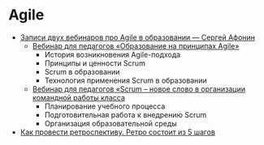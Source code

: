 # Agile

* [Записи двух вебинаров про Agile в образовании — Сергей Афонин](https://sergeyafonin.ru/zapisi-dvux-vebinarov-pro-agile-v-obrazovanii/)
  * [Вебинар для педагогов «Образование на принципах Agile»](https://youtu.be/t2bmm5LuMYU)
    * История возникновения Agile-подхода
    * Принципы и ценности Scrum
    * Scrum в образовании
    * Технология применения Scrum в образовании
  * [Вебинар для педагогов «Scrum – новое слово в организации командной работы класса](https://youtu.be/jsT4ldqcleE)
    * Планирование учебного процесса
    * Подготовительная работа к внедрению Scrum
    * Организация образовательной среды
* [Как провести ретроспективу. Ретро состоит из 5 шагов](https://webmisha.medium.com/%D0%BA%D0%B0%D0%BA-%D0%BF%D1%80%D0%BE%D0%B2%D0%B5%D1%81%D1%82%D0%B8-%D1%80%D0%B5%D1%82%D1%80%D0%BE%D1%81%D0%BF%D0%B5%D0%BA%D1%82%D0%B8%D0%B2%D1%83-93124778247)

